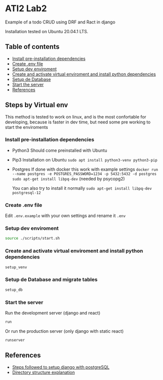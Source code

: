 # ATI2 Lab2

Example of a todo CRUD using DRF and Ract in django

Installation tested on Ubuntu 20.04.1 LTS.

## Table of contents

- [Install pre-installation dependencies](#install-pre-installation-dependencies)
- [Create .env file](#create-env)
- [Setup dev enviroment](#setup-dev-env)
- [Create and activate virtual enviroment and install python dependencies](#setup-venv)
- [Setup de Database](#setup-db)
- [Start the server](#start-server)
- [References](#references)

## Steps by Virtual env <a name="virtualenv"></a>

This method is tested to work on linux, and is the most confortable for developing, because is faster in dev time, but need some pre working to start the enviroments

### Install pre-installation dependencies <a name="install-pre-installation-dependencies"></a>

- Python3
  Should come preinstalled with Ubuntu

- Pip3
  Installation on Ubuntu
  `sudo apt install python3-venv python3-pip`

- Postgres
  If done with docker this work with example settings
  `docker run --name postgres -e POSTGRES_PASSWORD=1234 -p 5432:5432 -d postgres`
  `sudo apt-get install libpq-dev` (needed by psycopg2)

  You can also try to install it normally
  `sudo apt-get install libpq-dev postgresql-12`

### Create .env file <a name="create-env"></a>

Edit `.env.example` with your own settings and rename it `.env`

### Setup dev enviroment <a name="setup-dev-env"></a>

```bash
source ./scripts/start.sh
```

### Create and activate virtual enviroment and install python dependencies <a name="setup-venv"></a>

```bash
setup_venv
```

### Setup de Database and migrate tables <a name="setup-db"></a>

```bash
setup_db
```

### Start the server <a name="start-server"></a>

Run the development server (django and react)

```bash
run
```

Or run the production server (only django with static react)

```bash
runserver
```

## References <a name="references"></a>

- [Steps followed to setup django with postgreSQL][postgres]
- [Directory structure explanation](https://stackoverflow.com/questions/22841764/best-practice-for-django-project-working-directory-structure)

[postgres]: https://www.digitalocean.com/community/tutorials/how-to-use-postgresql-with-your-django-application-on-ubuntu-14-04

